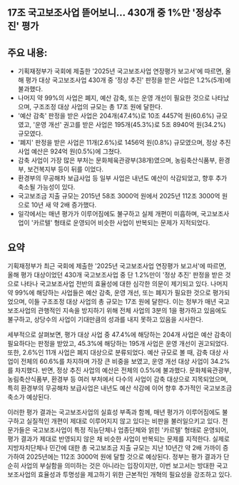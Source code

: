 ## 17조 국고보조사업 뜯어보니… 430개 중 1%만 '정상추진' 평가

## 주요 내용:
*   기획재정부가 국회에 제출한 '2025년 국고보조사업 연장평가 보고서'에 따르면, 올해 평가 대상 국고보조사업 430개 중 '정상 추진' 판정을 받은 사업은 1.2%(5개)에 불과했다.
*   나머지 약 99%의 사업은 폐지, 예산 감축, 또는 운영 개선이 필요한 것으로 나타났으며, 구조조정 대상 사업의 규모는 총 17조 원에 달한다.
*   '예산 감축' 판정을 받은 사업은 204개(47.4%)로 10조 4457억 원(60.6%) 규모였고, '운영 개선' 권고를 받은 사업은 195개(45.3%)로 5조 8940억 원(34.2%) 규모였다.
*   '폐지' 판정을 받은 사업은 11개(2.6%)로 1456억 원(0.8%) 규모였으며, 정상 추진 사업 예산은 924억 원(0.5%)에 그쳤다.
*   감축 사업이 가장 많은 부처는 문화체육관광부(38개)였으며, 농림축산식품부, 환경부, 보건복지부 등이 뒤를 이었다.
*   환경부의 무공해차 보급사업 등 일부 사업은 내년도 예산이 삭감되었고, 향후 추가 축소될 가능성이 있다.
*   국고보조금 지출 규모는 2015년 58조 3000억 원에서 2025년 112조 3000억 원으로 10년 새 약 2배 증가했다.
*   일각에서는 매년 평가가 이루어짐에도 불구하고 실제 개편이 미흡하며, 국고보조사업이 '카르텔' 형태로 운영되어 비슷한 사업이 반복되는 문제가 지적되었다.

## 요약

기획재정부가 최근 국회에 제출한 '2025년 국고보조사업 연장평가 보고서'에 따르면, 올해 평가 대상이었던 430개 국고보조사업 중 단 1.2%만이 '정상 추진' 판정을 받은 것으로 나타나 국고보조사업 전반의 효율성에 대한 심각한 의문이 제기되고 있다. 나머지 약 99%에 해당하는 사업들은 예산 감축, 운영 개선, 또는 폐지가 필요한 것으로 평가되었으며, 이들 구조조정 대상 사업의 총 규모는 17조 원에 달한다. 이는 정부가 매년 국고보조사업의 관행적인 지속을 방지하기 위해 전체 사업의 3분의 1을 평가하고 있음에도 불구하고, 상당수의 사업이 기대만큼의 성과를 내지 못하고 있음을 시사한다.

세부적으로 살펴보면, 평가 대상 사업 중 47.4%에 해당하는 204개 사업은 예산 감축이 필요하다는 판정을 받았고, 45.3%에 해당하는 195개 사업은 운영 개선이 권고되었다. 또한, 2.6%인 11개 사업은 폐지 대상으로 분류되었다. 예산 규모로 볼 때, 감축 대상 사업이 전체의 60.6%를 차지하며 가장 큰 비중을 보였고, 운영 개선 대상 사업이 34.2%를 차지했다. 반면, 정상 추진 사업의 예산은 전체의 0.5%에 불과했다. 문화체육관광부, 농림축산식품부, 환경부 등 여러 부처에서 다수의 사업이 감축 대상으로 지목되었으며, 특히 환경부의 무공해차 보급사업은 내년도 예산 삭감에 이어 향후 추가적인 국고보조금 축소가 예상된다.

이러한 평가 결과는 국고보조사업의 실효성 부족과 함께, 매년 평가가 이루어짐에도 불구하고 실질적인 개편이 제대로 이루어지지 않고 있다는 비판을 불러일으키고 있다. 전문가들은 국고보조사업이 특정 직능단체나 업종단체와 얽힌 '카르텔' 형태로 운영되어, 평가 결과가 제대로 반영되지 않은 채 비슷한 사업이 반복되는 문제를 지적한다. 실제로 지방자치단체나 민간에 대한 총 국고보조금 지출 규모는 지난 10년간 약 2배 가까이 증가하여 2025년에는 112조 3000억 원에 달할 것으로 예상된다. 정부는 평가 결과가 단순히 사업의 부실함을 의미하는 것은 아니라는 입장이지만, 이번 보고서는 방대한 국고보조사업의 효율성과 투명성을 제고하기 위한 근본적인 개혁의 필요성을 강조하고 있다.